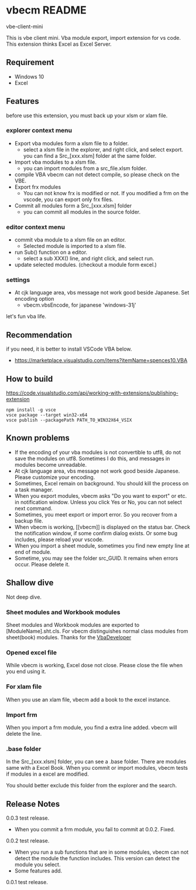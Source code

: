 # vbecm README

vbe-client-mini

This is vbe client mini.
Vba module export, import extension for vs code.
This extension thinks Excel as Excel Server.

## Requirement

* Windows 10
* Excel


## Features

before use this extension, you must back up your xlsm or xlam file.

### explorer context menu

* Export vba modules form a xlsm file to a folder.
  * select a xlsm file in the explorer, and right click, and select export.
  you can find a Src_[xxx.xlsm] folder at the same folder.
* Import vba modules to a xlsm file.
  * you can import modules from a src_file.xlsm folder.
* compile VBA
  vbecm can not detect compile, so please check on the VBE.
* Export frx modules
  * You can not know frx is modified or not.  If you modified a frm on the vscode,
    you can export only frx files.
* Commit all modules form a Src_[xxx.xlsm] folder
  * you can commit all modules in the source folder.

### editor context menu

* commit vba module to a xlsm file on an editor.
  * Selected module is imported to a xlsm file.
* run Sub() function on a editor.
  * select a sub XXX() line, and right click, and select run.
* update selected modules. (checkout a module form excel.)

### settings

* At cjk language area, vbs message not work good beside Japanese. Set encoding option
  * vbecm.vbsEncode, for japanese 'windows-31j'

let's fun vba life.


## Recommendation

if you need, it is better to install VSCode VBA below.
* https://marketplace.visualstudio.com/items?itemName=spences10.VBA


## How to build

https://code.visualstudio.com/api/working-with-extensions/publishing-extension

```
npm install -g vsce
vsce package --target win32-x64
vsce publish --packagePath PATH_TO_WIN32X64_VSIX
```

## Known problems

* If the encoding of your vba modules is not convertible to utf8, do not save the modules on utf8.
  Sometimes I do this, and messages in modules become unreadable.
* At cjk language area, vbs message not work good beside Japanese. Please customize your encoding.
* Sometimes, Excel remain on background. You should kill the process on a task manager.
* When you export modules, vbecm asks "Do you want to export" or etc. in notification window.
  Unless you click Yes or No, you can not select next command.
* Sometimes, you meet export or import error. So you recover from a backup file.
* When vbecm is working, [[vbecm]] is displayed on the status bar. Check the notification window, if some confirm dialog exists. Or some bug includes, please reload your vscode.
* When you import a sheet module, sometimes you find new empty line at end of module.
* Sometime, you may see the folder src_GUID. It remains when errors occur. Please delete it.

## Shallow dive

Not deep dive.

### Sheet modules and Workbook modules

Sheet modules and Workbook modules are exported to [ModuleName].sht.cls.
For vbecm distinguishes normal class modules from sheet(book) modules.
Thanks for the [VbaDeveloper](https://github.com/hilkoc/vbaDeveloper "VbaDeveloper")


### Opened excel file

While vbecm is working, Excel dose not close. Please close the file when you end using it.

### For xlam file

When you use an xlam file, vbecm add a book to the excel instance.

### Import frm

When you import a frm module, you find a extra line added.
vbecm will delete the line.

### .base folder

In the Src_[xxx.xlsm] folder, you can see a .base folder. There are modules same with a Excel Book.
When you commit or import modules, vbecm tests if modules in a excel are modified.

You should better exclude this folder from the explorer and the search.


## Release Notes

0.0.3 test release.

* When you commit a frm module, you fail to commit at 0.0.2. Fixed.

0.0.2 test release.

* When you run a sub functions that are in some modules, vbecm can not detect the module the function includes.
  This version can detect the module you select.
* Some features add.

0.0.1 test release.


